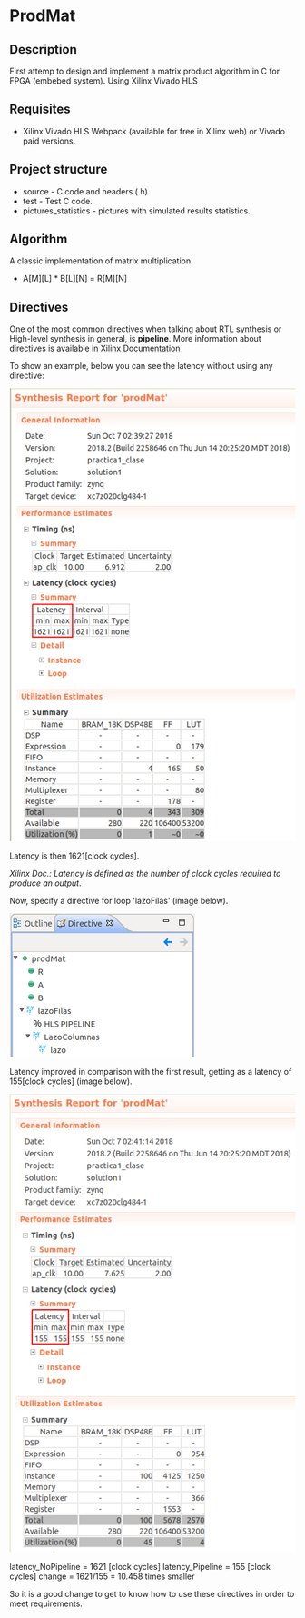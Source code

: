 # ProdMat

## Description
First attemp to design and implement a matrix product algorithm in C for FPGA (embebed system). Using Xilinx Vivado HLS

## Requisites
*   Xilinx Vivado HLS Webpack (available for free in Xilinx web) or Vivado paid versions.

## Project structure
*  source - C code and headers (.h).
*  test   - Test C code.
*  pictures_statistics - pictures with simulated results statistics.

## Algorithm

A classic implementation of matrix multiplication.
*   A[M][L] * B[L][N] = R[M][N] 


## Directives

One of the most common directives when talking about RTL synthesis or High-level synthesis in general, is **pipeline**.
More information about directives is available in [Xilinx Documentation](https://www.google.com/url?sa=t&rct=j&q=&esrc=s&source=web&cd=1&ved=2ahUKEwi-1OyukfPdAhVFWBoKHf1qDhYQFjAAegQICRAC&url=http%3A%2F%2Fwww.xilinx.com%2Fpublications%2Fprod_mktg%2Fclub_vivado%2Fpresentation-2015%2Fparis%2FXilinx-AdvancedSynthesis.pdf&usg=AOvVaw3t63mJ16w0dTlO-9P2XuwE)

To show an example, below you can see the latency without using any directive:

![no_pipeline](https://github.com/betegon/ProdMat/blob/master/pictures_statistics/no_pipeline.png)

Latency is then 1621[clock cycles]. 

*Xilinx Doc.: Latency is defined as the number of clock cycles required to produce an output*.

Now, specify a directive for loop 'lazoFilas' (image below).

![pipeline_directive](https://github.com/betegon/ProdMat/blob/master/pictures_statistics/pipeline_directive.png)

Latency improved in comparison with the first result, getting as a latency of 155[clock cycles] (image below).

![pipeline](https://github.com/betegon/ProdMat/blob/master/pictures_statistics/pipeline.png)

latency_NoPipeline = 1621 [clock cycles]
latency_Pipeline   = 155  [clock cycles]
change = 1621/155  = 10.458 times smaller

So it is a good change to get to know how to use these directives in order to meet requirements.
